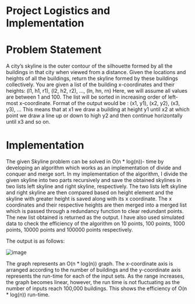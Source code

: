 # Project Logistics and Implementation
# Problem Statement
A city’s skyline is the outer contour of the silhouette formed by all the buildings in that city when viewed
from a distance. Given the locations and heights of all the buildings, return the skyline formed by these
buildings collectively.
You are given a list of the building x-coordinates and their heights:
(l1, h1, r1), (l2, h2, r2), ..., (ln, hn, rn)
Here, we will assume all values are between 1 and 100. The list will be sorted in increasing order of
left-most x-coordinate. Format of the output would be :
(x1, y1), (x2, y2), (x3, y3), ...
This means that at x1 we draw a building at height y1 until x2 at which point we draw a line up or down
to high y2 and then continue horizontally until x3 and so on.
# Implementation
The given Skyline problem can be solved in O(n * log(n))- time by developing an algorithm which works as an implementation of divide and conquer and merge sort.
In my implementation of the algorithm, I divide the given skyline into two parts recursively and save the obtained skylines in two lists left skyline and right skyline, respectively. The two lists left skyline and right skyline are then compared based on height element and the skyline with greater height is saved along with its x coordinate. The x coordinates and their respective heights are then merged into a merged list which is passed through a redundancy function to clear redundant points. The new list obtained is returned as the output.
I have also used simulated data to check the efficiency of the algorithm on 10 points,
100 points, 1000 points, 10000 points and 100000 points respectively. 

The output is as follows: 

![image](https://user-images.githubusercontent.com/56484260/116824966-ddb58800-ab5a-11eb-9848-c146cc7ac784.png)

The graph represents an O(n * log(n)) graph. The x-coordinate axis is arranged according to the number of buildings and the y-coordinate axis represents the run-time for each of the input sets. As the range increases, the graph becomes linear, however, the run time is not fluctuating as the number of inputs reach 100,000 buildings. 
This shows the efficiency of O(n * log(n)) run-time. 


